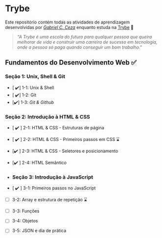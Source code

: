 # Trybe

Este repositório contém todas as atividades de aprendizagem desenvolvidas por _[Gabriel C. Ceza](https://www.linkedin.com/in/gabriel-ceza/)_ enquanto estuda na [Trybe](https://www.betrybe.com/) 🚀

> _"A Trybe é uma escola do futuro para qualquer pessoa que queira melhorar de vida e construir uma carreira de sucesso em tecnologia, onde a pessoa só paga quando conseguir um bom trabalho."_

## Fundamentos do Desenvolvimento Web ✅

### Seção 1: Unix, Shell & Git

- [ :heavy_check_mark:] 1-1: Unix & Shell 
- [ :heavy_check_mark:] 1-2: Git 
- [:heavy_check_mark:] 1-3: _Git & Github_  

### Seção 2: Introdução à HTML & CSS

- [ :heavy_check_mark: ] 2-1: HTML & CSS - Estruturas de página 
- [ :heavy_check_mark: ] 2-2: HTML & CSS - Primeiros passos em CSS :hourglass:
- [:heavy_check_mark: ] 2-3: HTML & CSS - Seletores e posicionamento 
- [:heavy_check_mark: ] 2-4: HTML Semântico

- ### Seção 3: Introdução à JavaScript

- [ :heavy_check_mark: ] 3-1: Primeiros passos no JavaScript
- [ ] 3-2: Array e estrutura de repetição :hourglass:
- [ ] 3-3: Funções
- [ ] 3-4: Objetos
- [ ] 3-5: JSON e dia de prática

     
